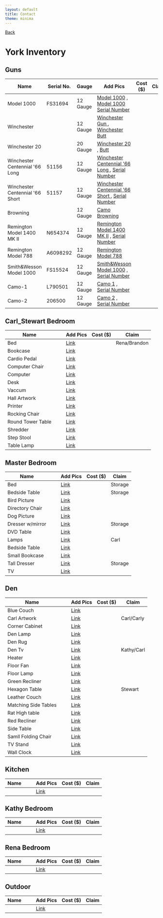 ```yaml
---
layout: default
title: Contact
theme: minima
---
```

[Back](home.html)

# York Inventory
## Guns

| Name  |Serial No. |Gauge   |Add Pics | Cost ($) |Claim |
|-------|-----------|--------|---------|----------|----------|
| Model 1000     |  FS31694    |  12 Gauge    | [Model 1000](/Images/guns/Model1000_Gun.JPEG) , [Model 1000 Serial Number](/Images/guns/Model1000_SN.JPEG) |   |   |
| Winchester     |      |  12 Gauge    | [Winchester Gun ](/Images/guns/Winchester_Gun.JPEG) , [Winchester Butt](/Images/guns/Winchester_Butt.JPEG) |   |    |
| Winchester 20     |      |  20 Gauge    | [Winchester 20](/Images/Winchester_Gun20.JPEG)  , [Butt](/Images/guns/Winchester_20BUTT.JPEG) |   |    |
|Winchester Centennial '66 Long       | 51156   |  12 Gauge    | [Winchester Centennial '66 Long ](/Images/guns/WinchesterCentennial66_Gun1.JPEG)  , [Serial Number](/Images/guns/WinchesterCentennial66_Gun1_SN.JPEG) |   |    |
| Winchester Centennial '66 Short     |  51157   |  12 Gauge    | [Winchester Centennial '66 Short ](/Images/guns/WinchesterCenntennial_Gun2.JPEG)  , [Serial Number](/Images/guns/WinchesterCentennial_Gun2_SN.JPEG) |   |  |  
| Browning     |     |  12 Gauge    | [Camo Browning](/Images/guns/Camo_Gun.JPEG) |   |  | 
| Remington Model 1400 MK II |   N654374    |  12 Gauge    | [Remington Model 1400 MK II](/Images/guns/Remington%20Model%201400%20MK%20II_Gun.JPEG) , [Serial Number](/Images/guns/Remington%20Model%201400%20MK%20II%20SN.JPEG) |   |   |
|Remington Model 788      |  A6098292   |  12 Gauge    |[Remington Model 788](/Images/guns/UNK_Gun.JPEG)   |      |  |
|Smith&Wesson Model 1000       | FS15524   |  12 Gauge    | [Smith&Wesson Model 1000](/Images/guns/Smith&Wesson_Gun.JPEG) , [Serial Number](/Images/guns/Smith&Wesson_SN.JPEG) |   |   | 
|Camo-1     |  L790501   |  12 Gauge    | [Camo 1](/Images/Camo-1_Gun.JPEG) , [Serial Number](/Images/guns/Camo-1_SN.JPEG) |      |  |
|Camo-2     |  206500   |  12 Gauge    | [Camo 2](/Images/guns/Camo-2_Gun.JPEG) , [Serial Number](/Images/guns/Camo-2_SN.JPEG) |   |   |

## Carl_Stewart Bedroom

| Name  | |   |Add Pics | Cost ($) |Claim |
|-------|-|---|---------|----------|------|
| Bed      | |   |[Link](/Images/back/bed%20(4in).png)         |          | Rena/Brandon     |
| Bookcase      | |   |[Link](/Images/back/bookcase%20(4in).png)         |          |     |
|Cardio Pedal       | |   |[Link](/Images/back/cardio%20pedal%20(4in).png)         |          |     |
|Computer Chair       | |   |[Link](/Images/back/computer%20chair%20(4in).png)         |          |     |
| Computer      | |   |[Link](/Images/back/computer%20monitor_keyboard%20(4in).png)         |          |     |
| Desk      | |   |[Link](/Images/back/desk%20(4in).png)         |          |     |
|Vaccum       | |   |[Link](/Images/back/eureka%20vacuum%20(4in).png)         |          |     |
| Hall Artwork      | |   |[Link](/Images/back/hall%20artwork%20(4in).png)         |          |     |
| Printer      | |   |[Link](/Images/back/printer%20(4in).png)         |          |     |
| Rocking Chair      | |   |[Link](/Images/back/rocking%20chair%20(4in).png)         |          |     |
| Round Tower Table      | |   |[Link](/Images/back/round%20tower%20table%20(4in).png)         |          |     |
| Shredder      | |   |[Link](/Images/back/shredder%20(4in).png)         |          |     |
| Step Stool      | |   |[Link](/Images/back/step%20stool%20(4in).png)         |          |     |
|Table Lamp      | |   |[Link](/Images/back/table%20lamp%20(4in).png)         |          |     |

## Master Bedroom

| Name  | |  |Add Pics | Cost ($) |Claim |
|-------|-----------|--------|---------|----------|------|
| Bed      |  |  | [Link](/Images/master/bed.png)  |     | Storage |
| Bedside Table     |  |  | [Link](/Images/master/bedside%20table%20(4in).png)  |     |Storage  |
| Bird Picture     |  |  | [Link](/Images/master/bird%20pic%20(4in).png)  |     |  |
|Directory Chair      |  |  | [Link](/Images/master/chair%20(4in).png)  |     |  |
| Dog Picture     |  |  | [Link](/Images/master/dog%20picture%20(4in).png)  |     |  |
| Dresser w/mirror     |  |  | [Link](/Images/master/dresser%20with%20mirror%20(4in).png)  |     |Storage  |
| DVD Table     |  |  | [Link](/Images/master/DVD%20table%20(4in).png)  |     |  |
| Lamps     |  |  | [Link](/Images/master/lamps%20(4in).png)  |     | Carl |
|Bedside Table      |  |  | [Link](/Images/master/narrow%20bedside%20table%20(4in).png)  |     |  |
| Small Bookcase     |  |  | [Link](/Images/master/small%20bookcase%20(4in).png)  |     |  |
| Tall Dresser     |  |  | [Link](/Images/master/tall%20dresser%20(4in).png)  |     |Storage  |
| TV     |  |  | [Link](/Images/master/tv%20(4in).png)  |     |  |


## Den

| Name  | | |Add Pics | Cost ($) |Claim |
|-------|-|-|---------|----------|------|
| Blue Couch      |  |  | [Link](/Images/den/blue%20couch.png)  |     |  |
| Carl Artwork      |  |  | [Link](/Images/den/carl%20den%20artwork%20(4in).png)  |     | Carl/Carly |
| Corner Cabinet      |  |  | [Link](/Images/den/corner%20cabinet%20(4in).png)  |     |  |
|  Den Lamp     |  |  | [Link](/Images/den/den%20lamp%20(4in).png)  |     |  |
| Den Rug      |  |  | [Link](/Images/den/den%20rug%20(4in).png)  |     |  |
|  Den Tv     |  |  | [Link](/Images/den/den%20tv%20(4in).png)  |     |Kathy/Carl  |
|  Heater     |  |  | [Link](/Images/den/fire%20place%20(4in).png)  |     |  |
| Floor Fan      |  |  | [Link](/Images/den/floor%20fan%20(4in).png)  |     |  |
|Floor Lamp       |  |  | [Link](/Images/den/floor%20lamp%20(4in).png)  |     |  |
| Green Recliner      |  |  | [Link](/Images/den/green%20recliner%20(4in).png)  |     |  |
|Hexagon Table       |  |  | [Link](/Images/den/hexagon%20table%20(4in).png)  |     | Stewart |
| Leather Couch     |  |  | [Link](/Images/den/leather%20couch%20(4in).png)  |     |  |
| Matching Side Tables      |  |  | [Link](/Images/den/matching%20side%20table%20(4in).png)  |     |  |
| Rat High table      |  |  | [Link](/Images/den/Rats%20high%20table%20(4in).png)  |     |  |
| Red Recliner      |  |  | [Link](/Images/den/red%20recliner%20(4in).png)  |     |  |
|Side Table       |  |  | [Link](/Images/den/side%20table%20(has%20matchimg%20one)%20(4in).png)  |     |  |
|Samll Folding Chair       |  |  | [Link](/Images/den/small%20folding%20table%20(4in).png)  |     |  |
| TV Stand      |  |  | [Link](/Images/den/tv%20stand%20(4in).png)  |     |  |
| Wall Clock      |  |  | [Link](/Images/den/wall%20clock%20(4in).png)  |     |  |


## Kitchen

| Name  | | |Add Pics | Cost ($) |Claim |
|-------|-|-|---------|----------|------|
|       |  |  | [Link](/Images)  |     |  |

## Kathy Bedroom

| Name  | | |Add Pics | Cost ($) |Claim |
|-------|-|-|---------|----------|------|
|       |  |  | [Link](/Images)  |     |  |

## Rena Bedroom

| Name  | | |Add Pics | Cost ($) |Claim |
|-------|-|-|---------|----------|------|
|       |  |  | [Link](/Images)  |     |  |

## Outdoor

| Name  | | |Add Pics | Cost ($) |Claim |
|-------|-|-|---------|----------|------|
|       |  |  | [Link](/Images)  |     |  |





<!-- |      |[![Model 1000](/Images/Model1000_SN.JPEG)](https://example.com)  |  |   |   |   | -->
